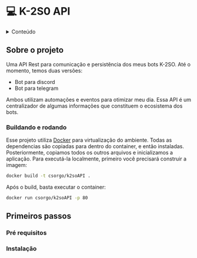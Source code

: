 
# 💻 K-2S0 API

<details>
  <summary>Conteúdo</summary>
  <ol>
    <li>
      <a href="#about-the-project">Sobre o projeto</a>
      <ul>
        <li><a href="#built-with">Buildando e rodando</a></li>
      </ul>
    </li>
    <li>
      <a href="#getting-started">Primeiros passos</a>
      <ul>
        <li><a href="#prerequisites">Pré requisitos</a></li>
        <li><a href="#installation">Instalação</a></li>
      </ul>
    </li>
  </ol>
</details>

## Sobre o projeto

Uma API Rest para comunicação e persistência dos meus bots K-2SO. Até o momento, temos duas versões:

* Bot para discord
* Bot para telegram

Ambos utilizam automações e eventos para otimizar meu dia. Essa API é um centralizador de algumas informações que constituem o ecosistema dos bots.

### Buildando e rodando

Esse projeto utiliza [Docker](https://www.docker.com/) para virtualização do ambiente. Todas as dependencias são copiadas para dentro do container, e então instaladas. Posteriormente, copiamos todos os outros arquivos e inicializamos a aplicação. Para executá-la localmente, primeiro você precisará construir a imagem:

```sh
docker build -t csorgo/k2soAPI .
```

Após o build, basta executar o container:

```sh
docker run csorgo/k2soAPI -p 80
```

## Primeiros passos

### Pré requisitos

### Instalação